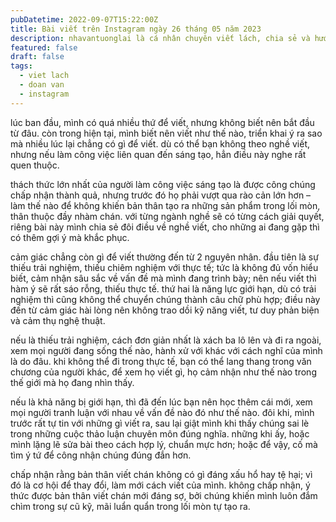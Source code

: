 ```yaml
---
pubDatetime: 2022-09-07T15:22:00Z
title: Bài viết trên Instagram ngày 26 tháng 05 năm 2023
description: nhavantuonglai là cá nhân chuyên viết lách, chia sẻ và hướng dẫn mọi người thuần thục hơn khi thực hành viết lách mỗi ngày qua những bài chia sẻ ngắn trên Instagram chính thức.
featured: false
draft: false
tags:
  - viet lach
  - doan van
  - instagram
---
```


lúc ban đầu, mình có quá nhiều thứ để viết, nhưng không biết nên bắt đầu từ đâu. còn trong hiện tại, mình biết nên viết như thế nào, triển khai ý ra sao mà nhiều lúc lại chẳng có gì để viết. dù có thể bạn không theo nghề viết, nhưng nếu làm công việc liên quan đến sáng tạo, hẳn điều này nghe rất quen thuộc.

thách thức lớn nhất của người làm công việc sáng tạo là được công chúng chấp nhận thành quả, nhưng trước đó họ phải vượt qua rào cản lớn hơn – làm thế nào để không khiến bản thân tạo ra những sản phẩm trong lối mòn, thân thuộc đầy nhàm chán. với từng ngành nghề sẽ có từng cách giải quyết, riêng bài này mình chia sẻ đôi điều về nghề viết, cho những ai đang gặp thì có thêm gợi ý mà khắc phục.

cảm giác chẳng còn gì để viết thường đến từ 2 nguyên nhân. đầu tiên là sự thiếu trải nghiệm, thiếu chiêm nghiệm với thực tế; tức là không đủ vốn hiểu biết, cảm nhận sâu sắc về vấn đề mà mình đang trình bày; nên nếu viết thì hàm ý sẽ rất sáo rỗng, thiếu thực tế. thứ hai là năng lực giới hạn, dù có trải nghiệm thì cũng không thể chuyển chúng thành câu chữ phù hợp; điều này đến từ cảm giác hài lòng nên không trao dồi kỹ năng viết, tư duy phản biện và cảm thụ nghệ thuật.

nếu là thiếu trải nghiệm, cách đơn giản nhất là xách ba lô lên và đi ra ngoài, xem mọi người đang sống thế nào, hành xử với khác với cách nghĩ của mình là do đâu. khi không thể đi trong thực tế, bạn có thể lang thang trong văn chương của người khác, để xem họ viết gì, họ cảm nhận như thế nào trong thế giới mà họ đang nhìn thấy.

nếu là khả năng bị giới hạn, thì đã đến lúc bạn nên học thêm cái mới, xem mọi người tranh luận với nhau về vấn đề nào đó như thế nào. đôi khi, mình trước rất tự tin với những gì viết ra, sau lại giật mình khi thấy chúng sai lè trong những cuộc thảo luận chuyên môn đúng nghĩa. những khi ấy, hoặc mình lặng lẽ sửa bài theo cách hợp lý, chuẩn mực hơn; hoặc để vậy, cố mà tìm ý tứ để công nhận chúng đúng đắn hơn.

chấp nhận rằng bản thân viết chán không có gì đáng xấu hổ hay tệ hại; vì đó là cơ hội để thay đổi, làm mới cách viết của mình. không chấp nhận, ý thức được bản thân viết chán mới đáng sợ, bởi chúng khiến mình luôn đắm chìm trong sự cũ kỹ, mãi luẩn quẩn trong lối mòn tự tạo ra.

